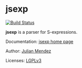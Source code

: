 jsexp
=====

[![Build Status](https://travis-ci.org/julianmendez/jsexp.png?branch=master)](https://travis-ci.org/julianmendez/jsexp)

**jsexp** is a parser for S-expressions.

Documentation: [jsexp home page](http://julianmendez.github.io/jsexp)

Author: [Julian Mendez](http://lat.inf.tu-dresden.de/~mendez)

Licenses: [LGPLv3](jsexp/copying-lesser.txt)



